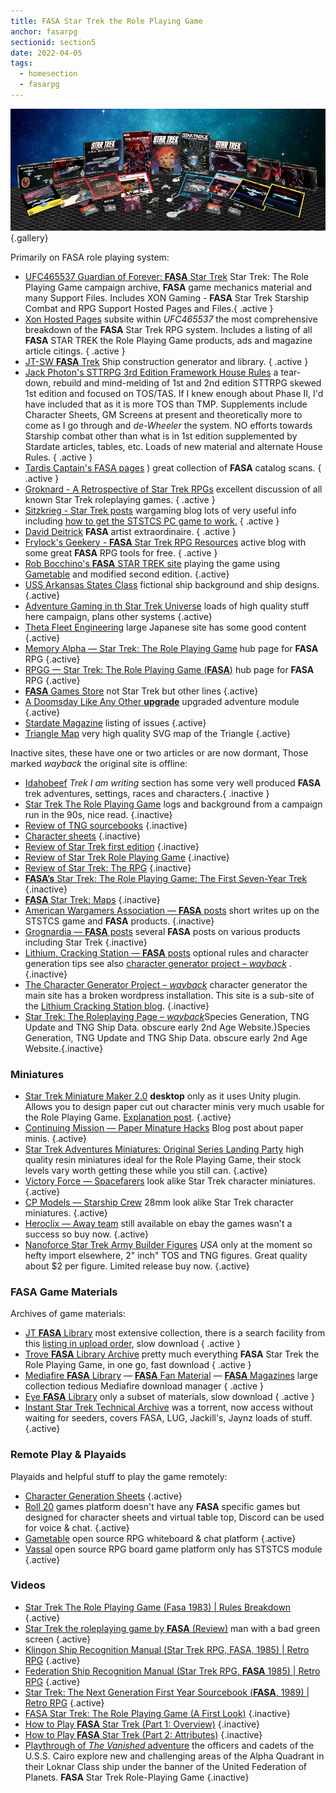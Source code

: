 ```yaml
---
title: FASA Star Trek the Role Playing Game
anchor: fasarpg
sectionid: section5
date: 2022-04-05
tags: 
  - homesection
  - fasarpg
---
```

![FASA Products](/images/FASA-RPG.webp "Selection of FASA Star Trek the Role Playing Game products" ){.gallery} 

Primarily on FASA role playing system:

- [UFC465537 Guardian of Forever: **FASA** Star Trek](https://ufc465537.neocities.org/) Star Trek: The Role Playing Game campaign archive, **FASA** game mechanics material and many Support Files. Includes XON Gaming - **FASA** Star Trek Starship Combat and RPG Support Hosted Pages and Files.{ .active }
- [Xon Hosted Pages](https://ufc465537.neocities.org/resources-index.html#xonpgs) subsite within *UFC465537* the most comprehensive breakdown of the **FASA** Star Trek RPG system. Includes a listing of all **FASA** STAR TREK the Role Playing Game products, ads and magazine article citings. { .active }
- [JT-SW **FASA** Trek](http://www.jt-sw.com/ststcs/) Ship construction generator and library. { .active }
- [Jack Photon's STTRPG 3rd Edition Framework House Rules](http://www.jackphoton.space/) a tear-down, rebuild and mind-melding of 1st and 2nd edition STTRPG skewed 1st edition and focused on TOS/TAS. If I knew enough about Phase II, I'd have included that as it is more TOS than TMP. Supplements include Character Sheets, GM Screens at present and theoretically more to come as I go through and *de-Wheeler* the system. NO efforts towards Starship combat other than what is in 1st edition supplemented by Stardate articles, tables, etc. Loads of new material and alternate House Rules. { .active }
- [Tardis Captain's FASA pages](http://FASA.TardisCaptain.com) ) great collection of **FASA** catalog scans. { .active }
- [Groknard - A Retrospective of Star Trek RPGs](http://groknard.blogspot.com/) excellent discussion of all known Star Trek roleplaying games. { .active }
- [Sitzkrieg - Star Trek posts](http://sitzkrieg.blogspot.com/search/label/Star%20Trek) wargaming blog lots of very useful info including [how to get the STSTCS PC game to work.](http://sitzkrieg.blogspot.com/2018/10/gaming-like-its-1989-installing-fasa.html) { .active }
- [David Deitrick](https://davidr3deitrick.wordpress.com/category/star-trek/) **FASA** artist extraordinaire. { .active }
- [Frylock's Geekery - **FASA** Star Trek RPG Resources](https://gsllcblog.com/fasa-star-trek-rpg-resources/) active blog with some great **FASA** RPG tools for free. { .active }
- [Rob Bocchino's **FASA** STAR TREK site](https://rob-bocchino.net/FASA_Star_Trek/Home.html) playing the game using [Gametable](https://sourceforge.net/projects/gameniantabele/) and modified second edition. {.active}
- [USS Arkansas States Class](http://uss-arkansas-states-class.yolasite.com/) fictional ship background and ship designs. {.active}
- [Adventure Gaming in th Star Trek Universe](http://www.coldnorth.com/owen/game/startrekuniverse.htm) loads of high quality stuff here campaign, plans other systems {.active}
- [Theta Fleet Engineering](https://engineering.thetafleet.net/manuals.html) large Japanese site has some good content {.active}
- [Memory Alpha &mdash; Star Trek: The Role Playing Game](https://memory-alpha.fandom.com/wiki/Star_Trek:_The_Role_Playing_Game#Gaming_miniatures) hub page for **FASA** RPG {.active}
- [RPGG &mdash; Star Trek: The Role Playing Game (**FASA**)](https://rpggeek.com/rpg/353/star-trek-role-playing-game-fasa) hub page for **FASA** RPG {.active}
- [**FASA** Games Store](https://shop.fasagames.com/index.php?main_page=index&manufacturers_id=5) not Star Trek but other lines {.active}
- [A Doomsday Like Any Other **upgrade**](http://www.coldnorth.com/owen/game/miscellaney/doomsday/doomsday.htm) upgraded adventure module  {.active}
- [Stardate Magazine](http://www.waynesbooks.com/Stardate.html) listing of issues {.active}
- [Triangle Map](https://fulltrek.net/) very high quality SVG map of the Triangle {.active}

Inactive sites, these have one or two articles or are now dormant, Those marked *wayback* the original site is offline:

- [Idahobeef](http://idahobeef.yolasite.com/) *Trek I am writing* section has some very well produced **FASA** trek adventures, settings, races and characters.{ .inactive }
- [Star Trek The Role Playing Game](http://www.karridian.net/startrek.html) logs and background from a campaign run in the 90s, nice read. {.inactive}
- [Review of TNG sourcebooks](https://vakarangi.blogspot.com/search/label/FASA) {.inactive}
- [Character sheets](http://www.mad-irishman.net/pub_fasatrek.html) {.inactive}
- [Review of Star Trek first edition](https://wgamingresource.proboards.com/thread/7343/fasa-star-trek-1st-edition) {.inactive}
- [Review of Star Trek Role Playing Game](https://19thlevel.blogspot.com/2012/09/rpg-review-star-trek-role-playing-game.html) {.inactive}
- [Review of Star Trek: The RPG](https://writeups.letsyouandhimfight.com/hulk-smash/star-trek-the-rpg/) {.inactive}
- [**FASA’s** Star Trek: The Role Playing Game: The First Seven-Year Trek](https://jeffreyharlan.com/2019/01/05/fasa-star-trek-rpg/) {.inactive}
- [**FASA** Star Trek: Maps](https://www.enworld.org/threads/fasa-star-trek-maps.334672/?fbclid=IwAR1-aDa1bhcxJcUR4V86zNZ8vry1W3jDPH1JTy8rIV345_-pQ1jVEwwdnlw)  {.inactive}
- [American Wargamers Association &mdash; **FASA** posts](https://www.americanwargamersassociation.com/search/label/FASA) short writes up on the STSTCS game and **FASA** products. {.inactive}
- [Grognardia &mdash; **FASA** posts](https://grognardia.blogspot.com/search/label/fasa) several **FASA** posts on various products including Star Trek {.inactive}
- [Lithium, Cracking Station &mdash; **FASA** posts](http://lithiumcrackingstation.blogspot.com/search/label/FASA%20Star%20Trek%20RPG) optional rules and character generation tips see also [character generator project &ndash; *wayback*](https://web.archive.org/web/20200708201508/http://www.fasastartrek.com/) .{.inactive}
- [The Character Generator Project &ndash; *wayback*](https://web.archive.org/web/20200708201508/http://www.fasastartrek.com/) character generator the main site has a broken wordpress installation. This site is a sub-site of the [Lithium Cracking Station blog](http://lithiumcrackingstation.blogspot.com). {.inactive}
- [Star Trek: The Roleplaying Page &ndash; *wayback*](http://web.archive.org/web/20010301230019id_/http://www.ziplink.net/~stack/fasatrek/fasa_trek.html)Species Generation, TNG Update and TNG Ship Data. obscure early 2nd Age Website.)Species Generation, TNG Update and TNG Ship Data. obscure early 2nd Age Website.{.inactive}

### Miniatures

- [Star Trek Miniature Maker 2.0](http://www.crowstuff.co.uk/MiniMaker/index.html) **desktop** only as it uses Unity plugin. Allows you to design paper cut out character minis very much usable for the Role Playing Game. [Explanation post](https://forums.modiphius.com/t/star-trek-paper-miniature-maker-browser-app/299). {.active}
- [Continuing Mission &mdash; Paper Minature Hacks](https://continuingmissionsta.com/2018/12/18/paper-miniature-hacks/) Blog post about paper minis. {.active}
- [Star Trek Adventures Miniatures: Original Series Landing Party](https://www.modiphius.net/collections/star-trek-adventures/products/star-trek-adventure-miniatures-original-series-landing-party) high quality resin miniatures ideal for the Role Playing Game, their stock levels vary worth getting these while you still can. {.active}
- [Victory Force &mdash; Spacefarers](https://www.victoryforce.com/Merchant2/merchant.mvc?Session_ID=35f3811109996671e78475888269be91&Screen=CTGY&Store_Code=VFM&Category_Code=sfpacks) look alike Star Trek character miniatures. {.active}
- [CP Models &mdash; Starship Crew](https://cpmodels.co.uk/product-category/28mm-ranges/28mm-sci-fi/star-ship-crew/) 28mm look alike Star Trek character miniatures. {.active}
- [Heroclix &mdash; Away team](https://wizkids.com/heroclix/star-trek-heroclix-away-team/) still available on ebay the games wasn't a success so buy now. {.active}
- [Nanoforce Star Trek Army Builder Figures](https://www.previewsworld.com/Article/252465-Make-an-Away-Team-with-Fanwares-New-PREVIEWS-Exclusive-Nanoforce-Star-Trek-Army-Builder-Figures) *USA* only at the moment so hefty import elsewhere, 2" inch" TOS and TNG figures. Great quality about $2 per figure. Limited release buy now. {.active}

### FASA Game Materials

Archives of game materials:

- [JT **FASA** Library](https://rebrand.ly/FASALibrary) most extensive collection, there is a search facility from this [listing in upload order](https://rebrand.ly/FASASearch), slow download { .active }
- [Trove **FASA** Library Archive](https://rebrand.ly/FASAT) pretty much everything **FASA** Star Trek the Role Playing Game, in one go, fast download { .active }
- [Mediafire **FASA** Library](https://rebrand.ly/FASAStarTrek) &mdash; [**FASA** Fan Material](https://rebrand.ly/FASAFans) &mdash; [**FASA** Magazines](https://rebrand.ly/FASAMags) large collection tedious Mediafire download manager { .active }
- [Eye **FASA** Library](https://rebrand.ly/FASABooks) only a subset of materials, slow download { .active }
- [Instant Star Trek Technical Archive](https://rebrand.ly/StarTrekTechnical) was a torrent, now access without waiting for seeders, covers FASA, LUG, Jackill's, Jaynz loads of stuff. {.active}

### Remote Play & Playaids

Playaids and helpful stuff to play the game remotely:

- [Character Generation Sheets](https://github.com/ledlogic/fasa-star-trek) {.active}
- [Roll 20](https://roll20.net/) games platform doesn't have any **FASA** specific games but designed for character sheets and virtual table top, Discord can be used for voice & chat.  {.active}
- [Gametable](https://sourceforge.net/projects/gameniantabele/) open source RPG whiteboard & chat platform {.active}
- [Vassal](https://vassalengine.org) open source RPG board game platform only has STSTCS module {.active}

### Videos

- [Star Trek The Role Playing Game (Fasa 1983) | Rules Breakdown](https://www.youtube.com/watch?v=wpOoD8HW6d0) {.active}
- [Star Trek the roleplaying game by **FASA** (Review)](https://www.youtube.com/watch?v=Mzxoho5iWY0) man with a bad green screen {.active}
- [Klingon Ship Recognition Manual (Star Trek RPG, FASA, 1985) | Retro RPG](https://www.youtube.com/watch?v=DG89A2QHsNs) {.active}
- [Federation Ship Recognition Manual (Star Trek RPG, **FASA** 1985) | Retro RPG](https://www.youtube.com/watch?v=WyOETLBBdbo) {.active}
- [Star Trek: The Next Generation First Year Sourcebook (**FASA**, 1989) | Retro RPG](https://www.youtube.com/watch?v=QnrmrM0nEeA) {.active}
- [FASA Star Trek: The Role Playing Game (A First Look)](https://www.youtube.com/watch?v=pf9YaMOHmcc) {.inactive}
- [How to Play **FASA** Star Trek (Part 1: Overview)](https://www.youtube.com/watch?v=IlvACwIjTTU) {.inactive}
- [How to Play **FASA** Star Trek (Part 2: Attributes)](https://www.youtube.com/watch?v=EPRpN7Xhb4U) {.inactive}
- [Playthrough of *The Vanished* adventure](https://www.youtube.com/playlist?list=PL4CE655FFFC0D3271) the officers and cadets of the U.S.S. Cairo explore new and challenging areas of the Alpha Quadrant in their Loknar Class ship under the banner of the United Federation of Planets. **FASA** Star Trek Role-Playing Game {.inactive}



